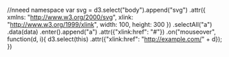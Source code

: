 //nneed namespace
var svg = d3.select("body").append("svg")
    .attr({
              xmlns: "http://www.w3.org/2000/svg",
                      xlink: "http://www.w3.org/1999/xlink",
                              width: 100,
                                      height: 300
                                          })
        .selectAll("a")
            .data(data)
                .enter().append("a")
                    .attr({"xlink:href": "#"})
                        .on("mouseover", function(d, i){
                                  d3.select(this)
                                              .attr({"xlink:href": "http://example.com/" + d});
                                                  })
